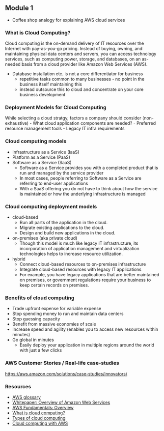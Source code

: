 ## Module 1
- Coffee shop analogy for explaining AWS cloud services

### What is Cloud Computing?
Cloud computing is the on-demand delivery of IT resources over the Internet with pay-as-you-go pricing. Instead of buying, owning, and maintaining physical data centers and servers, you can access technology services, such as computing power, storage, and databases, on an as-needed basis from a cloud provider like Amazon Web Services (AWS).

- Database installation etc. is not a core differentiator for business
    - repetitive tasks common to many businesses - no point in the business itself maintaining this
    - instead outsource this to cloud and concentrate on your core business development

### Deployment Models for Cloud Computing
While selecting a cloud stratgy, factors a company should consider (non-exhaustive)
    - What cloud application components are needed?
    - Preferred resource management tools
    - Legacy IT infra requirements

### Cloud computing models
- Infrastructure as a Service (IaaS)
- Platform as a Service (PaaS)
- Software as a Service (SaaS)
    - Software as a Service provides you with a completed product that is run and managed by the service provider
    - In most cases, people referring to Software as a Service are referring to end-user applications
    - With a SaaS offering you do not have to think about how the service is maintained or how the underlying infrastructure is managed

### Cloud computing deployment models
- cloud-based
    - Run all parts of the application in the cloud.
    - Migrate existing applications to the cloud.
    - Design and build new applications in the cloud.
- on-premises (aka private cloud)
    - Though this model is much like legacy IT infrastructure, its incorporation of application management and virtualization technologies helps to increase resource utilization.
- hybrid
    - Connect cloud-based resources to on-premises infrastructure
    - Integrate cloud-based resources with legacy IT applications
    - For example, you have legacy applications that are better maintained on premises, or government regulations require your business to keep certain records on premises.

### Benefits of cloud computing
- Trade upfront expense for variable expense
- Stop spending money to run and maintain data centers
- Stop guessing capacity
- Benefit from massive economies of scale
- Increase speed and agility (enables you to access new resources within minutes)
- Go global in minutes
    - Easily deploy your application in multiple regions around the world with just a few clicks

### AWS Customer Stories / Real-life case-studies
https://aws.amazon.com/solutions/case-studies/innovators/

### Resources
- [AWS glossary](https://docs.aws.amazon.com/glossary/latest/reference/glos-chap.html)
- [Whitepaper: Overview of Amazon Web Services](https://d0.awsstatic.com/whitepapers/aws-overview.pdf)
- [AWS Fundamentals: Overview](https://aws.amazon.com/getting-started/cloud-essentials/)
- [What is cloud computing?](https://aws.amazon.com/what-is-cloud-computing/)
- [Types of cloud computing](https://aws.amazon.com/types-of-cloud-computing/)
- [Cloud computing with AWS](https://aws.amazon.com/what-is-aws/)